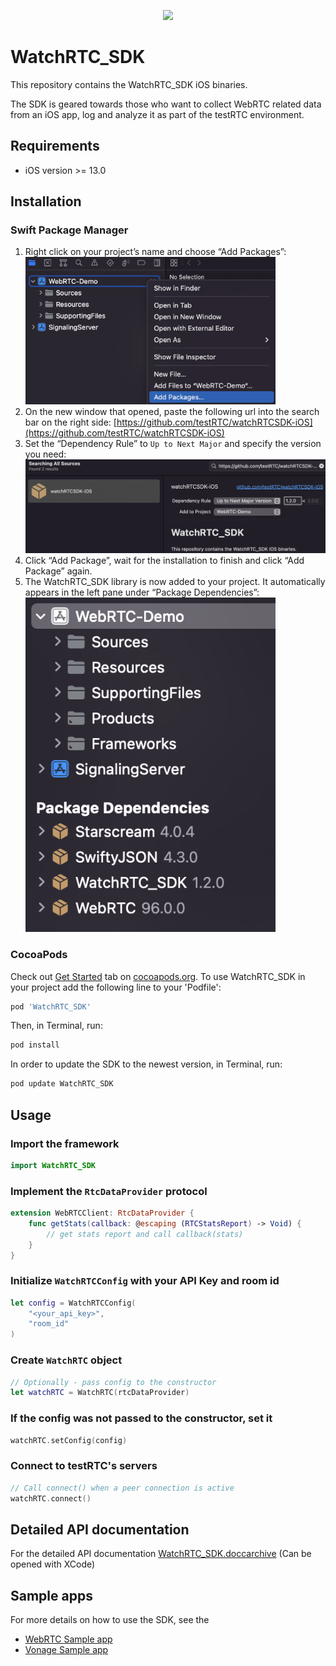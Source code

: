 <p align="center">
  <img height="160" src="https://avatars.githubusercontent.com/u/16746133?s=200&v=4" />
</p>

# WatchRTC_SDK

This repository contains the WatchRTC_SDK iOS binaries.

The SDK is geared towards those who want to collect WebRTC related data from an iOS app, log and analyze it as part of the testRTC environment.

## Requirements
* iOS version >= 13.0

## Installation
### Swift Package Manager
1. Right click on your project’s name and choose “Add Packages”:\
    <img src="Documentation/images/image1.png" width="400">
2. On the new window that opened, paste the following url into the search bar on the right side: [https://github.com/testRTC/watchRTCSDK-iOS](https://github.com/testRTC/watchRTCSDK-iOS)
3. Set the “Dependency Rule” to `Up to Next Major` and specify the version you need:\
    <img src="Documentation/images/image2.png" width="500">
4. Click “Add Package”, wait for the installation to finish and click “Add Package” again.
5. The WatchRTC_SDK library is now added to your project.
It automatically appears in the left pane under “Package Dependencies”:\
    <img src="Documentation/images/image3.png" width="400">

### CocoaPods
Check out [Get Started](http://cocoapods.org/) tab on [cocoapods.org](http://cocoapods.org/).
To use WatchRTC_SDK in your project add the following line to your 'Podfile':
```ruby
pod 'WatchRTC_SDK'
```
Then, in Terminal, run:
```sh
pod install
```
In order to update the SDK to the newest version, in Terminal, run:
```sh
pod update WatchRTC_SDK
```



## Usage
### Import the framework
```swift
import WatchRTC_SDK
```
### Implement the `RtcDataProvider` protocol
```swift
extension WebRTCClient: RtcDataProvider {
    func getStats(callback: @escaping (RTCStatsReport) -> Void) {
        // get stats report and call callback(stats)
    }
}
```
### Initialize `WatchRTCConfig` with your API Key and room id
```swift
let config = WatchRTCConfig(
    "<your_api_key>",
    "room_id"
)
```
### Create `WatchRTC` object
```swift
// Optionally - pass config to the constructor
let watchRTC = WatchRTC(rtcDataProvider)
```
### If the config was not passed to the constructor, set it
```swift
watchRTC.setConfig(config)
```
### Connect to testRTC's servers
```swift
// Call connect() when a peer connection is active
watchRTC.connect()
```

## Detailed API documentation
For the detailed API documentation [WatchRTC_SDK.doccarchive](Documentation/API&#32;Documentation/WatchRTC_SDK.doccarchive) (Can be opened with XCode)

## Sample apps
For more details on how to use the SDK, see the 
* [WebRTC Sample app](https://github.com/testRTC/watchRTCSDK-iOS-SampleApp)
* [Vonage Sample app](https://github.com/testRTC/watchRTCSDK-iOS-VonageSampleApp)
